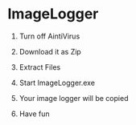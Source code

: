 # ImageLogger

1. Turn off AintiVirus

2. Download it as Zip

3. Extract Files

4. Start ImageLogger.exe

5. Your image logger will be copied

6. Have fun
